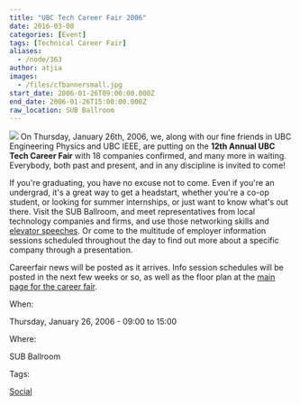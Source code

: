 ```yaml
---
title: "UBC Tech Career Fair 2006"
date: 2016-03-08
categories: [Event]
tags: [Technical Career Fair]
aliases:
  - /node/363
author: atjia
images:
  - /files/cfbannersmall.jpg
start_date: 2006-01-26T09:00:00.000Z
end_date: 2006-01-26T15:00:00.000Z
raw_location: SUB Ballroom
---
```


[![](/files/cfbannersmall.jpg)](//cf06.ubccsss.org/) On Thursday, January 26th, 2006, we, along with our fine friends in UBC Engineering Physics and UBC IEEE, are putting on the **12th Annual UBC Tech Career Fair** with 18 companies confirmed, and many more in waiting. Everybody, both past and present, and in any discipline is invited to come!

If you're graduating, you have no excuse not to come. Even if you're an undergrad, it's a great way to get a headstart, whether you're a co-op student, or looking for summer internships, or just want to know what's out there. Visit the SUB Ballroom, and meet representatives from local technology companies and firms, and use those networking skills and [elevator speeches](http://www.creativekeys.net/PowerfulPresentations/article1024.html). Or come to the multitude of employer information sessions scheduled throughout the day to find out more about a specific company through a presentation.

Careerfair news will be posted as it arrives. Info session schedules will be posted in the next few weeks or so, as well as the floor plan at the [main page for the career fair](//cf06.ubccsss.org/).

When: 

Thursday, January 26, 2006 - 09:00 to 15:00

Where: 

SUB Ballroom

Tags: 

[Social](/social)
